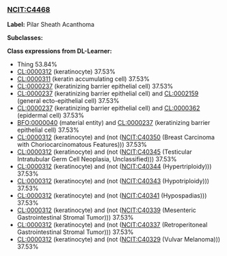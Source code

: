 
### [NCIT:C4468](http://purl.obolibrary.org/obo/NCIT_C4468)
**Label:** Pilar Sheath Acanthoma

**Subclasses:** 

**Class expressions from DL-Learner:**

- Thing 53.84%
- [CL:0000312](http://purl.obolibrary.org/obo/CL_0000312) (keratinocyte) 37.53%
- [CL:0000311](http://purl.obolibrary.org/obo/CL_0000311) (keratin accumulating cell) 37.53%
- [CL:0000237](http://purl.obolibrary.org/obo/CL_0000237) (keratinizing barrier epithelial cell) 37.53%
- [CL:0000237](http://purl.obolibrary.org/obo/CL_0000237) (keratinizing barrier epithelial cell) and [CL:0002159](http://purl.obolibrary.org/obo/CL_0002159) (general ecto-epithelial cell) 37.53%
- [CL:0000237](http://purl.obolibrary.org/obo/CL_0000237) (keratinizing barrier epithelial cell) and [CL:0000362](http://purl.obolibrary.org/obo/CL_0000362) (epidermal cell) 37.53%
- [BFO:0000040](http://purl.obolibrary.org/obo/BFO_0000040) (material entity) and [CL:0000237](http://purl.obolibrary.org/obo/CL_0000237) (keratinizing barrier epithelial cell) 37.53%
- [CL:0000312](http://purl.obolibrary.org/obo/CL_0000312) (keratinocyte) and (not ([NCIT:C40350](http://purl.obolibrary.org/obo/NCIT_C40350) (Breast Carcinoma with Choriocarcinomatous Features))) 37.53%
- [CL:0000312](http://purl.obolibrary.org/obo/CL_0000312) (keratinocyte) and (not ([NCIT:C40345](http://purl.obolibrary.org/obo/NCIT_C40345) (Testicular Intratubular Germ Cell Neoplasia, Unclassified))) 37.53%
- [CL:0000312](http://purl.obolibrary.org/obo/CL_0000312) (keratinocyte) and (not ([NCIT:C40344](http://purl.obolibrary.org/obo/NCIT_C40344) (Hypertriploidy))) 37.53%
- [CL:0000312](http://purl.obolibrary.org/obo/CL_0000312) (keratinocyte) and (not ([NCIT:C40343](http://purl.obolibrary.org/obo/NCIT_C40343) (Hypotriploidy))) 37.53%
- [CL:0000312](http://purl.obolibrary.org/obo/CL_0000312) (keratinocyte) and (not ([NCIT:C40341](http://purl.obolibrary.org/obo/NCIT_C40341) (Hypospadias))) 37.53%
- [CL:0000312](http://purl.obolibrary.org/obo/CL_0000312) (keratinocyte) and (not ([NCIT:C40339](http://purl.obolibrary.org/obo/NCIT_C40339) (Mesenteric Gastrointestinal Stromal Tumor))) 37.53%
- [CL:0000312](http://purl.obolibrary.org/obo/CL_0000312) (keratinocyte) and (not ([NCIT:C40337](http://purl.obolibrary.org/obo/NCIT_C40337) (Retroperitoneal Gastrointestinal Stromal Tumor))) 37.53%
- [CL:0000312](http://purl.obolibrary.org/obo/CL_0000312) (keratinocyte) and (not ([NCIT:C40329](http://purl.obolibrary.org/obo/NCIT_C40329) (Vulvar Melanoma))) 37.53%


